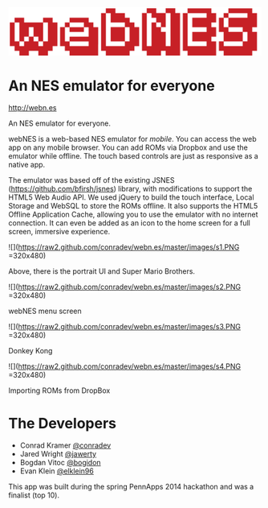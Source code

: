 ![](images/logo.png)

An NES emulator for everyone
=======


<http://webn.es>


An NES emulator for everyone.

webNES is a web-based NES emulator for *mobile*. You can access the web app on any mobile browser. You can add ROMs via Dropbox and use the emulator while offline. The touch based controls are just as responsive as a native app.

The emulator was based off of the existing JSNES (<https://github.com/bfirsh/jsnes>) library, with modifications to support the HTML5 Web Audio API. We used jQuery to build the touch interface, Local Storage and WebSQL to store the ROMs offline. It also supports the HTML5 Offline Application Cache, allowing you to use the emulator with no internet connection. It can even be added as an icon to the home screen for a full screen, immersive experience.


![](https://raw2.github.com/conradev/webn.es/master/images/s1.PNG =320x480)

Above, there is the portrait UI and Super Mario Brothers. 

![](https://raw2.github.com/conradev/webn.es/master/images/s2.PNG =320x480)

webNES menu screen

![](https://raw2.github.com/conradev/webn.es/master/images/s3.PNG =320x480)

Donkey Kong

![](https://raw2.github.com/conradev/webn.es/master/images/s4.PNG =320x480)

Importing ROMs from DropBox

The Developers
========
* Conrad Kramer [@conradev](https://github.com/conradev)
* Jared Wright [@jawerty](https://github.com/jawerty)
* Bogdan Vitoc [@bogidon](https://github.com/bogidon)
* Evan Klein [@elklein96](http://github.com/elklein96)

This app was built during the spring PennApps 2014 hackathon and was a finalist (top 10).